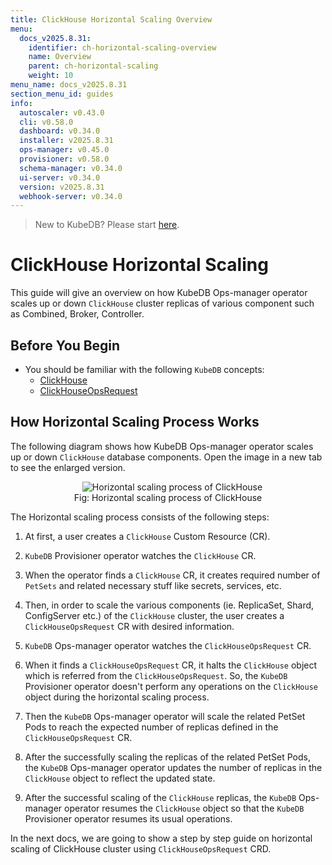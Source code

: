 ```yaml
---
title: ClickHouse Horizontal Scaling Overview
menu:
  docs_v2025.8.31:
    identifier: ch-horizontal-scaling-overview
    name: Overview
    parent: ch-horizontal-scaling
    weight: 10
menu_name: docs_v2025.8.31
section_menu_id: guides
info:
  autoscaler: v0.43.0
  cli: v0.58.0
  dashboard: v0.34.0
  installer: v2025.8.31
  ops-manager: v0.45.0
  provisioner: v0.58.0
  schema-manager: v0.34.0
  ui-server: v0.34.0
  version: v2025.8.31
  webhook-server: v0.34.0
---
```


> New to KubeDB? Please start [here](/docs/v2025.8.31/README).

# ClickHouse Horizontal Scaling

This guide will give an overview on how KubeDB Ops-manager operator scales up or down `ClickHouse` cluster replicas of various component such as Combined, Broker, Controller.

## Before You Begin

- You should be familiar with the following `KubeDB` concepts:
    - [ClickHouse](/docs/v2025.8.31/guides/clickhouse/concepts/clickhouse)
    - [ClickHouseOpsRequest](/docs/v2025.8.31/guides/clickhouse/concepts/clickhouseopsrequest)

## How Horizontal Scaling Process Works

The following diagram shows how KubeDB Ops-manager operator scales up or down `ClickHouse` database components. Open the image in a new tab to see the enlarged version.

<figure align="center">
  <img alt="Horizontal scaling process of ClickHouse" src="/docs/v2025.8.31/images/day-2-operation/clickhouse/horizontal-scaling.svg">
<figcaption align="center">Fig: Horizontal scaling process of ClickHouse</figcaption>
</figure>

The Horizontal scaling process consists of the following steps:

1. At first, a user creates a `ClickHouse` Custom Resource (CR).

2. `KubeDB` Provisioner  operator watches the `ClickHouse` CR.

3. When the operator finds a `ClickHouse` CR, it creates required number of `PetSets` and related necessary stuff like secrets, services, etc.

4. Then, in order to scale the various components (ie. ReplicaSet, Shard, ConfigServer etc.) of the `ClickHouse` cluster, the user creates a `ClickHouseOpsRequest` CR with desired information.

5. `KubeDB` Ops-manager operator watches the `ClickHouseOpsRequest` CR.

6. When it finds a `ClickHouseOpsRequest` CR, it halts the `ClickHouse` object which is referred from the `ClickHouseOpsRequest`. So, the `KubeDB` Provisioner  operator doesn't perform any operations on the `ClickHouse` object during the horizontal scaling process.

7. Then the `KubeDB` Ops-manager operator will scale the related PetSet Pods to reach the expected number of replicas defined in the `ClickHouseOpsRequest` CR.

8. After the successfully scaling the replicas of the related PetSet Pods, the `KubeDB` Ops-manager operator updates the number of replicas in the `ClickHouse` object to reflect the updated state.

9. After the successful scaling of the `ClickHouse` replicas, the `KubeDB` Ops-manager operator resumes the `ClickHouse` object so that the `KubeDB` Provisioner  operator resumes its usual operations.

In the next docs, we are going to show a step by step guide on horizontal scaling of ClickHouse cluster using `ClickHouseOpsRequest` CRD.